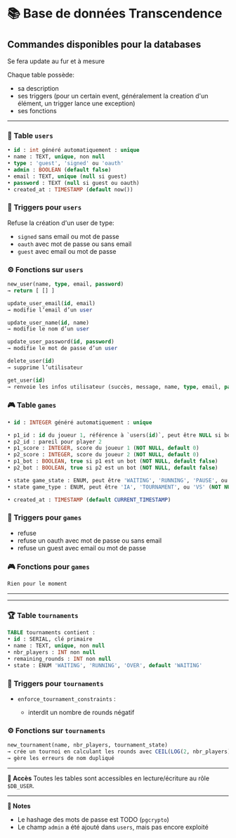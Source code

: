 # 📚 Base de données Transcendence

## Commandes disponibles pour la databases

Se fera update au fur et à mesure

Chaque table possède:
 * sa description
 * ses triggers (pour un certain event, généralement la creation d'un élément, un trigger lance une exception)
 * ses fonctions
 
---


### 👤 Table `users`

```sql
• id : int généré automatiquement : unique
• name : TEXT, unique, non null
• type : 'guest', 'signed' ou 'oauth'
• admin : BOOLEAN (default false)
• email : TEXT, unique (null si guest)
• password : TEXT (null si guest ou oauth)
• created_at : TIMESTAMP (default now())
```

### 🔁 Triggers pour `users`
Refuse la création d'un user de type:
  * `signed` sans email ou mot de passe
  * `oauth` avec mot de passe ou sans email
  * `guest` avec email ou mot de passe

### ⚙️ Fonctions sur `users`

```sql
new_user(name, type, email, password)
→ return [ [] ]

update_user_email(id, email)
→ modifie l’email d’un user

update_user_name(id, name)
→ modifie le nom d’un user

update_user_password(id, password)
→ modifie le mot de passe d’un user

delete_user(id)
→ supprime l’utilisateur

get_user(id)
→ renvoie les infos utilisateur (succès, message, name, type, email, password, created_at)
```


### 🎮 Table `games`

```sql
• id : INTEGER généré automatiquement : unique

• p1_id : id du joueur 1, référence à `users(id)`, peut être NULL si bot ou user supprimé
• p2_id : pareil pour player 2
• p1_score : INTEGER, score du joueur 1 (NOT NULL, default 0)
• p2_score : INTEGER, score du joueur 2 (NOT NULL, default 0)
• p1_bot : BOOLEAN, true si p1 est un bot (NOT NULL, default false)
• p2_bot : BOOLEAN, true si p2 est un bot (NOT NULL, default false)

• state game_state : ENUM, peut être 'WAITING', 'RUNNING', 'PAUSE', ou 'OVER' (NOT NULL, default 'RUNNING')
• state game_type : ENUM, peut être 'IA', 'TOURNAMENT', ou 'VS' (NOT NULL)

• created_at : TIMESTAMP (default CURRENT_TIMESTAMP)
```

### 🔁 Triggers pour `games`
  * refuse 
  * refuse un oauth avec mot de passe ou sans email
  * refuse un guest avec email ou mot de passe


### 🎮 Fonctions pour `games`

```sql
Rien pour le moment
```

---

---

### 🏆 Table `tournaments`

```sql
TABLE tournaments contient :
• id : SERIAL, clé primaire
• name : TEXT, unique, non null
• nbr_players : INT non null
• remaining_rounds : INT non null
• state : ENUM 'WAITING', 'RUNNING', 'OVER', default 'WAITING'
```

### 🔁 Triggers pour `tournaments`

* `enforce_tournament_constraints` :

  * interdit un nombre de rounds négatif

### ⚙️ Fonctions sur `tournaments`

```sql
new_tournament(name, nbr_players, tournament_state)
→ crée un tournoi en calculant les rounds avec CEIL(LOG(2, nbr_players))
→ gère les erreurs de nom dupliqué
```

---

**🔐 Accès**
Toutes les tables sont accessibles en lecture/écriture au rôle `$DB_USER`.

---

**🧰 Notes**

* Le hashage des mots de passe est TODO (`pgcrypto`)
* Le champ `admin` a été ajouté dans `users`, mais pas encore exploité
